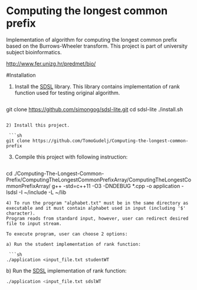 # Computing the longest common prefix

Implementation of algorithm for computing the longest common prefix based on the Burrows-Wheeler transform.
This project is part of university subject bioinformatics.


http://www.fer.unizg.hr/predmet/bio/

#Installation

1) Install the [SDSL][SDSL] library. 
This library contains implementation of rank function used for testing original algorithm.

   ```sh
  git clone https://github.com/simongog/sdsl-lite.git
  cd sdsl-lite
  ./install.sh
  ```

2) Install this project.

   ```sh
  git clone https://github.com/TomoGudelj/Computing-the-longest-common-prefix
  ```


3) Compile this project with following instruction:

   ```sh
  cd ./Computing-The-Longest-Common-Prefix/ComputingTheLongestCommonPrefixArray/ComputingTheLongestCommonPrefixArray/
  g++ -std=c++11 -O3 -DNDEBUG *.cpp -o application -lsdsl -I ~/include -L ~/lib
  ```
4) To run the program "alphabet.txt" must be in the same directory as executable and it must contain alphabet used in input (including '$' character). 
Program reads from standard input, however, user can redirect desired file to input stream.

To execute program, user can choose 2 options:

a) Run the student implementation of rank function:

   ```sh
  ./application <input_file.txt studentWT
  ```
b) Run the [SDSL][SDSL] implementation of rank function:

   ```sh
  ./application <input_file.txt sdslWT
  ```

[SDSL]: https://github.com/simongog/sdsl-lite/ "Succinct Data Structure Library"
